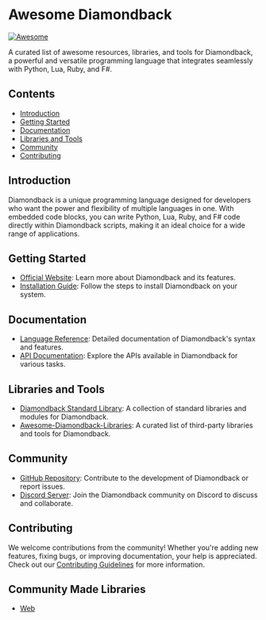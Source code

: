 # Awesome Diamondback

[![Awesome](https://cdn.rawgit.com/sindresorhus/awesome/d7305f38d29fed78fa85652e3a63e154dd8e8829/media/badge.svg)](https://github.com/sindresorhus/awesome)

A curated list of awesome resources, libraries, and tools for Diamondback, a powerful and versatile programming language that integrates seamlessly with Python, Lua, Ruby, and F#.

## Contents

- [Introduction](#introduction)
- [Getting Started](#getting-started)
- [Documentation](#documentation)
- [Libraries and Tools](#libraries-and-tools)
- [Community](#community)
- [Contributing](#contributing)

## Introduction

Diamondback is a unique programming language designed for developers who want the power and flexibility of multiple languages in one. With embedded code blocks, you can write Python, Lua, Ruby, and F# code directly within Diamondback scripts, making it an ideal choice for a wide range of applications.

## Getting Started

- [Official Website](#): Learn more about Diamondback and its features.
- [Installation Guide](#): Follow the steps to install Diamondback on your system.

## Documentation

- [Language Reference](#): Detailed documentation of Diamondback's syntax and features.
- [API Documentation](#): Explore the APIs available in Diamondback for various tasks.

## Libraries and Tools

- [Diamondback Standard Library](#): A collection of standard libraries and modules for Diamondback.
- [Awesome-Diamondback-Libraries](#): A curated list of third-party libraries and tools for Diamondback.

## Community

- [GitHub Repository](#): Contribute to the development of Diamondback or report issues.
- [Discord Server](#): Join the Diamondback community on Discord to discuss and collaborate.

## Contributing

We welcome contributions from the community! Whether you're adding new features, fixing bugs, or improving documentation, your help is appreciated. Check out our [Contributing Guidelines](#) for more information.

## Community Made Libraries

- [Web](#)